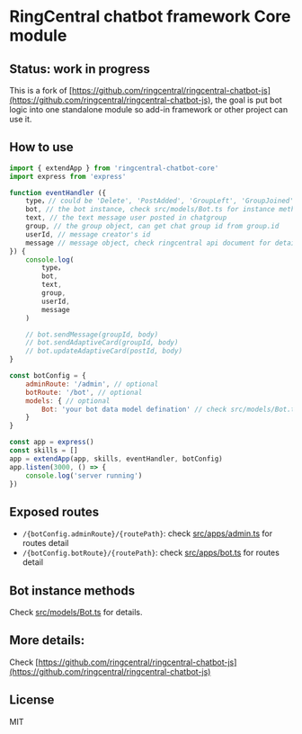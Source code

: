 # RingCentral chatbot framework Core module

## Status: work in progress

This is a fork of [https://github.com/ringcentral/ringcentral-chatbot-js](https://github.com/ringcentral/ringcentral-chatbot-js), the goal is put bot logic into one standalone module so add-in framework or other project can use it.

## How to use

```js
import { extendApp } from 'ringcentral-chatbot-core'
import express from 'express'

function eventHandler ({
    type，// could be 'Delete', 'PostAdded', 'GroupLeft', 'GroupJoined', 'Maintain', 'SetupDatabase'
    bot, // the bot instance, check src/models/Bot.ts for instance methods
    text, // the text message user posted in chatgroup
    group, // the group object, can get chat group id from group.id
    userId, // message creator's id
    message // message object, check ringcentral api document for detail
}) {
    console.log(
        type，
        bot,
        text,
        group,
        userId,
        message
    )

    // bot.sendMessage(groupId, body)
    // bot.sendAdaptiveCard(groupId, body)
    // bot.updateAdaptiveCard(postId, body)
}

const botConfig = {
    adminRoute: '/admin', // optional
    botRoute: '/bot', // optional
    models: { // optional
        Bot: 'your bot data model defination' // check src/models/Bot.ts as a example, optional
    }
}

const app = express()
const skills = []
app = extendApp(app, skills, eventHandler, botConfig)
app.listen(3000, () => {
    console.log('server running')
})
```

## Exposed routes

- `/{botConfig.adminRoute}/{routePath}`: check [src/apps/admin.ts](src/apps/admin.ts) for routes detail
- `/{botConfig.botRoute}/{routePath}`: check [src/apps/bot.ts](src/apps/bot.ts) for routes detail

## Bot instance methods

Check [src/models/Bot.ts](src/models/Bot.ts) for details.

## More details:

Check [https://github.com/ringcentral/ringcentral-chatbot-js](https://github.com/ringcentral/ringcentral-chatbot-js)

## License

MIT
